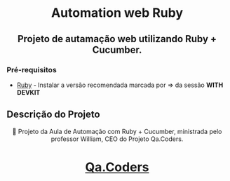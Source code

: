 <h1 align="center">Automation web Ruby</h1>

<h2 align="center">Projeto de autamação web utilizando Ruby + Cucumber.</h2>

### Pré-requisitos

- [Ruby](https://rubyinstaller.org/downloads/) - Instalar a versão recomendada marcada por => da sessão <b>WITH DEVKIT</b>

## Descrição do Projeto

<p align="center">🚀 Projeto da Aula de Automação com Ruby + Cucumber, ministrada pelo professor William, CEO do Projeto Qa.Coders. </p>

<h1 align="center">
    <a href="https://www.qacoders.com.br/">Qa.Coders</a>
</h1>
